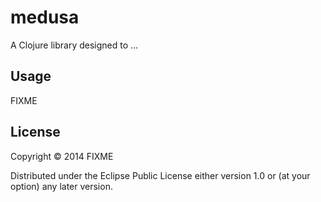 # medusa

A Clojure library designed to ...

## Usage

FIXME

## License

Copyright © 2014 FIXME

Distributed under the Eclipse Public License either version 1.0 or (at
your option) any later version.

